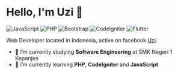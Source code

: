 # Hello, I'm Uzi 👋

![JavaScript](https://img.shields.io/badge/JavaScript-Beginner-yellow)
![PHP](https://img.shields.io/badge/PHP-Intermediate-lightblue)
![Bootstrap](https://img.shields.io/badge/Bootstrap-Beginner-purple)
![CodeIgniter](https://img.shields.io/badge/CodeIgniter-Intermediate-red)
![Flutter](https://img.shields.io/badge/JavaScript-Beginner-orrange)

Web Developer located in Indonesia, active on facebook [Uzi](https://www.facebook.com/uzi.dreamcode.1/).

- 🔭 I’m currently studying **Software Engineering** at SMK Negeri 1 Kepanjen
- 🌱 I’m currently learning **PHP**, **CodeIgniter** and **JavaScript**

